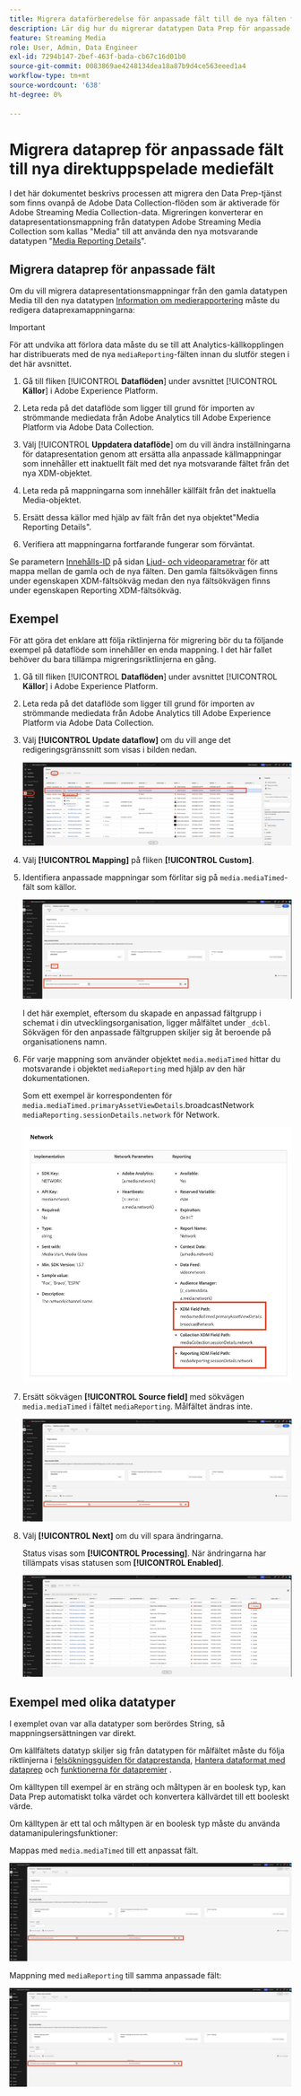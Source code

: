 ```yaml
---
title: Migrera dataförberedelse för anpassade fält till de nya fälten för direktuppspelande media
description: Lär dig hur du migrerar datatypen Data Prep för anpassade fält till de nya fälten för direktuppspelningsmedia
feature: Streaming Media
role: User, Admin, Data Engineer
exl-id: 7294b147-2bef-463f-bada-cb67c16d01b0
source-git-commit: 0083869ae4248134dea18a87b9d4ce563eeed1a4
workflow-type: tm+mt
source-wordcount: '638'
ht-degree: 0%

---
```


# Migrera dataprep för anpassade fält till nya direktuppspelade mediefält

I det här dokumentet beskrivs processen att migrera den Data Prep-tjänst som finns ovanpå de Adobe Data Collection-flöden som är aktiverade för Adobe Streaming Media Collection-data. Migreringen konverterar en datapresentationsmappning från datatypen Adobe Streaming Media Collection som kallas &quot;Media&quot; till att använda den nya motsvarande datatypen &quot;[Media Reporting Details](https://experienceleague.adobe.com/sv/docs/experience-platform/xdm/data-types/media-reporting-details)&quot;.

## Migrera dataprep för anpassade fält

Om du vill migrera datapresentationsmappningar från den gamla datatypen Media till den nya datatypen [Information om medierapportering](https://experienceleague.adobe.com/sv/docs/experience-platform/xdm/data-types/media-reporting-details) måste du redigera dataprexamappningarna:

>[!IMPORTANT]
>
>För att undvika att förlora data måste du se till att Analytics-källkopplingen har distribuerats med de nya `mediaReporting`-fälten innan du slutför stegen i det här avsnittet.

1. Gå till fliken [!UICONTROL **Dataflöden**] under avsnittet [!UICONTROL **Källor**] i Adobe Experience Platform.

1. Leta reda på det dataflöde som ligger till grund för importen av strömmande mediedata från Adobe Analytics till Adobe Experience Platform via Adobe Data Collection.

1. Välj [!UICONTROL **Uppdatera dataflöde**] om du vill ändra inställningarna för datapresentation genom att ersätta alla anpassade källmappningar som innehåller ett inaktuellt fält med det nya motsvarande fältet från det nya XDM-objektet.

1. Leta reda på mappningarna som innehåller källfält från det inaktuella Media-objektet.

1. Ersätt dessa källor med hjälp av fält från det nya objektet&quot;Media Reporting Details&quot;.

1. Verifiera att mappningarna fortfarande fungerar som förväntat.

Se parametern [Innehålls-ID](https://experienceleague.adobe.com/sv/docs/media-analytics/using/implementation/variables/audio-video-parameters#content-id) på sidan [Ljud- och videoparametrar](https://experienceleague.adobe.com/sv/docs/media-analytics/using/implementation/variables/audio-video-parameters) för att mappa mellan de gamla och de nya fälten. Den gamla fältsökvägen finns under egenskapen XDM-fältsökväg medan den nya fältsökvägen finns under egenskapen Reporting XDM-fältsökväg.

## Exempel

För att göra det enklare att följa riktlinjerna för migrering bör du ta följande exempel på dataflöde som innehåller en enda mappning. I det här fallet behöver du bara tillämpa migreringsriktlinjerna en gång.

1. Gå till fliken [!UICONTROL **Dataflöden**] under avsnittet [!UICONTROL **Källor**] i Adobe Experience Platform.

1. Leta reda på det dataflöde som ligger till grund för importen av strömmande mediedata från Adobe Analytics till Adobe Experience Platform via Adobe Data Collection.

1. Välj **[!UICONTROL Update dataflow]** om du vill ange det redigeringsgränssnitt som visas i bilden nedan.

   ![AEP dataflöde](assets/aep-dataflow.jpeg)

1. Välj **[!UICONTROL Mapping]** på fliken **[!UICONTROL Custom]**.

1. Identifiera anpassade mappningar som förlitar sig på `media.mediaTimed`-fält som källor.

   ![AEP dataflöde fortsätter](assets/aep-dataflow2.jpeg)

   I det här exemplet, eftersom du skapade en anpassad fältgrupp i schemat i din utvecklingsorganisation, ligger målfältet under `_dcbl`. Sökvägen för den anpassade fältgruppen skiljer sig åt beroende på organisationens namn.

1. För varje mappning som använder objektet `media.mediaTimed` hittar du motsvarande i objektet `mediaReporting` med hjälp av den här dokumentationen.

   Som ett exempel är korrespondenten för `media.mediaTimed.primaryAssetViewDetails`.broadcastNetwork `mediaReporting.sessionDetails.network` för Network.

   ![Uppdaterad sökväg till XDM-fält](assets/xdm-field-path-old-and-new.jpeg)

1. Ersätt sökvägen **[!UICONTROL Source field]** med sökvägen `media.mediaTimed` i fältet `mediaReporting`. Målfältet ändras inte.

   ![AEP dataflöde fortsätter](assets/aep-dataflow3.jpeg)

1. Välj **[!UICONTROL Next]** om du vill spara ändringarna.

   Status visas som **[!UICONTROL Processing]**. När ändringarna har tillämpats visas statusen som **[!UICONTROL Enabled]**.

   ![AEP dataflöde fortsätter](assets/aep-dataflow5.jpeg)

## Exempel med olika datatyper

I exemplet ovan var alla datatyper som berördes String, så mappningsersättningen var direkt.

Om källfältets datatyp skiljer sig från datatypen för målfältet måste du följa riktlinjerna i [felsökningsguiden för dataprestanda](https://experienceleague.adobe.com/sv/docs/experience-platform/data-prep/troubleshooting-guide), [Hantera dataformat med dataprep](https://experienceleague.adobe.com/sv/docs/experience-platform/data-prep/data-handling) och [funktionerna för datapremier](https://experienceleague.adobe.com/sv/docs/experience-platform/data-prep/data-handling) .

Om källtypen till exempel är en sträng och måltypen är en boolesk typ, kan Data Prep automatiskt tolka värdet och konvertera källvärdet till ett booleskt värde.

Om källtypen är ett tal och måltypen är en boolesk typ måste du använda datamanipuleringsfunktioner:

Mappas med `media.mediaTimed` till ett anpassat fält.

![AEP dataflöde fortsätter](assets/aep-dataflow6.jpeg)

Mappning med `mediaReporting` till samma anpassade fält:

![AEP dataflöde fortsätter](assets/aep-dataflow7.jpeg)
